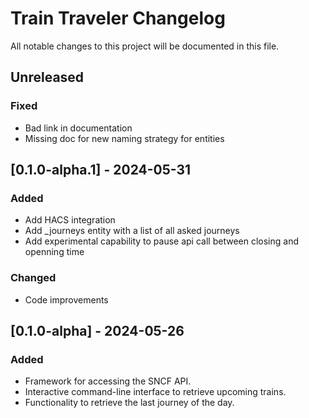 # Train Traveler Changelog

All notable changes to this project will be documented in this file.

## Unreleased

### Fixed

- Bad link in documentation
- Missing doc for new naming strategy for entities

## [0.1.0-alpha.1] - 2024-05-31

### Added

- Add HACS integration
- Add _journeys entity with a list of all asked journeys
- Add experimental capability to pause api call between closing and openning time

### Changed

- Code improvements

## [0.1.0-alpha] - 2024-05-26

### Added

- Framework for accessing the SNCF API.
- Interactive command-line interface to retrieve upcoming trains.
- Functionality to retrieve the last journey of the day.
